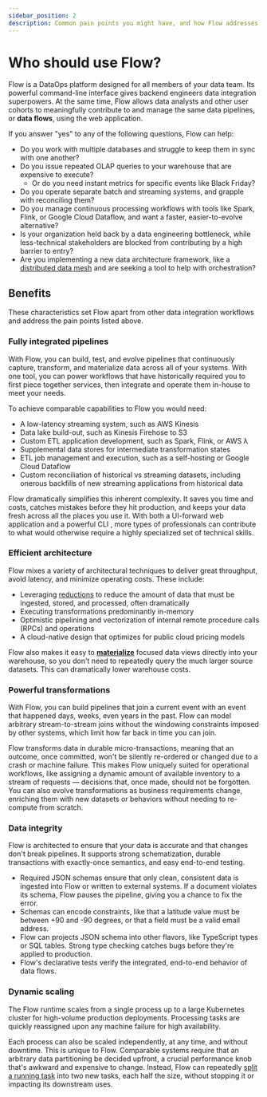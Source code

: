 ```yaml
---
sidebar_position: 2
description: Common pain points you might have, and how Flow addresses them.
---
```


# Who should use Flow?

Flow is a DataOps platform designed for all members of your data team. Its powerful command-line interface gives backend engineers data integration superpowers.
At the same time, Flow allows data analysts and other user cohorts to meaningfully contribute to and manage the same data pipelines, or **data flows**, using the web application.

If you answer "yes" to any of the following questions, Flow can help:

* Do you work with multiple databases and struggle to keep them in sync with one another?
* Do you issue repeated OLAP queries to your warehouse that are expensive to execute?
  * Or do you need instant metrics for specific events like Black Friday?
* Do you operate separate batch and streaming systems, and grapple with reconciling them?
* Do you manage continuous processing workflows with tools like Spark,
  Flink, or Google Cloud Dataflow, and want a faster, easier-to-evolve alternative?
* Is your organization held back by a data engineering bottleneck,
  while less-technical stakeholders are blocked from contributing by a high barrier to entry?
* Are you implementing a new data architecture framework, like a
 [distributed data mesh](https://martinfowler.com/articles/data-monolith-to-mesh.html)
  and are seeking a tool to help with orchestration?

## Benefits

These characteristics set Flow apart from other data integration workflows and address the pain points listed above.

### Fully integrated pipelines

With Flow, you can build, test, and evolve pipelines that continuously capture, transform, and materialize data across all of your systems. With one tool, you can power workflows that have historically required you to first piece together services, then integrate and operate them in-house to meet your needs.

To achieve comparable capabilities to Flow you would need:

* A low-latency streaming system, such as AWS Kinesis
* Data lake build-out, such as Kinesis Firehose to S3
* Custom ETL application development, such as Spark, Flink, or AWS λ
* Supplemental data stores for intermediate transformation states
* ETL job management and execution, such as a self-hosting or Google Cloud Dataflow
* Custom reconciliation of historical vs streaming datasets, including onerous backfills of new streaming applications from historical data

Flow dramatically simplifies this inherent complexity. It saves you time and costs, catches mistakes before they hit production, and keeps your data fresh across all the places you use it.
With both a UI-forward web application and a powerful CLI ,
more types of professionals can contribute to what would otherwise require a
highly specialized set of technical skills.

### Efficient architecture

Flow mixes a variety of architectural techniques to deliver great throughput, avoid latency, and minimize operating costs. These include:

* Leveraging [reductions](../concepts/schemas.md#reductions) to reduce the amount of data that must be ingested, stored, and processed, often dramatically
* Executing transformations predominantly in-memory
* Optimistic pipelining and vectorization of internal remote procedure calls (RPCs) and operations
* A cloud-native design that optimizes for public cloud pricing models

Flow also makes it easy to [**materialize**](../concepts/materialization.md) focused data views directly into your warehouse, so you don't need to repeatedly query the much larger source datasets. This can dramatically lower warehouse costs.

### Powerful transformations

With Flow, you can build pipelines that join a current event with an event that happened days, weeks, even years in the past. Flow can model arbitrary stream-to-stream joins without the windowing constraints imposed by other systems, which limit how far back in time you can join.

Flow transforms data in durable micro-transactions, meaning that an outcome, once committed, won't be silently re-ordered or changed due to a crash or machine failure. This makes Flow uniquely suited for operational workflows, like assigning a dynamic amount of available inventory to a stream of requests — decisions that, once made, should not be forgotten. You can also evolve transformations as business requirements change, enriching them with new datasets or behaviors without needing to re-compute from scratch.

### Data integrity

Flow is architected to ensure that your data is accurate and that changes don't break pipelines.
It supports strong schematization, durable transactions with exactly-once semantics, and easy end-to-end testing.

* Required JSON schemas ensure that only clean, consistent data is ingested into Flow or written to external systems. If a document violates its schema, Flow pauses the pipeline, giving you a chance to fix the error.
* Schemas can encode constraints, like that a latitude value must be between +90 and -90 degrees, or that a field must be a valid email address.
* Flow can projects JSON schema into other flavors, like TypeScript types or SQL tables. Strong type checking catches bugs before they're applied to production.
* Flow's declarative tests verify the integrated, end-to-end behavior of data flows.

### Dynamic scaling

The Flow runtime scales from a single process up to a large Kubernetes cluster for high-volume production deployments. Processing tasks are quickly reassigned upon any machine failure for high availability.

Each process can also be scaled independently, at any time, and without downtime. This is unique to Flow. Comparable systems require that an arbitrary data partitioning be decided upfront, a crucial performance knob that's awkward and expensive to change. Instead, Flow can repeatedly [split a running task](../concepts/advanced/shards.md) into two new tasks, each half the size, without stopping it or impacting its downstream uses.